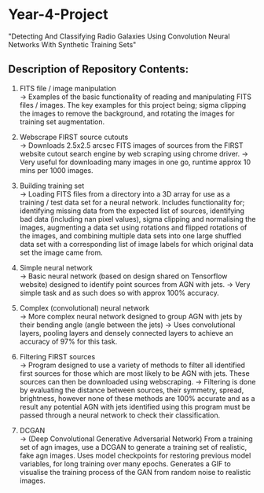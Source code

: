 # Year-4-Project

"Detecting And Classifying Radio Galaxies Using Convolution Neural Networks With Synthetic Training Sets"

## Description of Repository Contents: 

1. FITS file / image manipulation  
-> Examples of the basic functionality of reading and manipulating FITS files / images. The key examples for this project being; sigma clipping the images to remove the background, and rotating the images for training set augmentation.

2. Webscrape FIRST source cutouts  
-> Downloads 2.5x2.5 arcsec FITS images of sources from the FIRST website cutout search engine by web scraping using chrome driver.
-> Very useful for downloading many images in one go, runtime approx 10 mins per 1000 images.

3. Building training set  
-> Loading FITS files from a directory into a 3D array for use as a training / test data set for a neural network. Includes functionality for; identifying missing data from the expected list of sources, identifying bad data (including nan pixel values), sigma clipping and normalising the images, augmenting a data set using rotations and flipped rotations of the images, and combining multiple data sets into one large shuffled data set with a corresponding list of image labels for which original data set the image came from.

4. Simple neural network  
-> Basic neural network (based on design shared on Tensorflow website) designed to identify point sources from AGN with jets. 
-> Very simple task and as such does so with approx 100% accuracy.

5. Complex (convolutional) neural network  
-> More complex neural network designed to group AGN with jets by their bending angle (angle between the jets)
-> Uses convolutional layers, pooling layers and densely connected layers to achieve an accuracy of 97% for this task. 

6. Filtering FIRST sources  
-> Program designed to use a variety of methods to filter all identified first sources for those which are most likely to be AGN with jets. These sources can then be downloaded using webscraping.
-> Filtering is done by evaluating the distance between sources, their symmetry, spread, brightness, however none of these methods are 100% accurate and as a result any potential AGN with jets identified using this program must be passed through a neural network to check their classification. 

7. DCGAN  
-> (Deep Convolutional Generative Adversarial Network)
From a training set of agn images, use a DCGAN to generate a training set of realistic, fake agn images. Uses model checkpoints for restoring previous model variables, for long training over many epochs. Generates a GIF to visualise the training process of the GAN from random noise to realistic images. 
